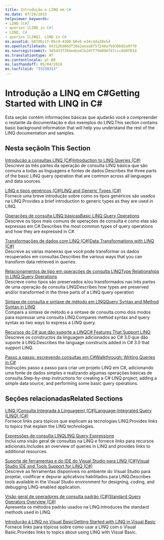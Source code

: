```yaml
---
title: Introdução a LINQ em C#
ms.date: 07/20/2015
helpviewer_keywords:
- LINQ [C#]
- queries [LINQ in C#]
- LINQ, C#
- queries [LINQ], LINQ in C#
ms.assetid: b8700c1f-05c9-4380-b6eb-e34c4da38e54
ms.openlocfilehash: 843126d86df36b2aeaa8f57248afb930b92a9ff0
ms.sourcegitcommit: 3d5d33f384eeba41b2dff79d096f47ccc8d8f03d
ms.translationtype: HT
ms.contentlocale: pt-BR
ms.lasthandoff: 05/04/2018
ms.locfileid: "33339313"
---
```

# <a name="getting-started-with-linq-in-c"></a><span data-ttu-id="95ae2-102">Introdução a LINQ em C#</span><span class="sxs-lookup"><span data-stu-id="95ae2-102">Getting Started with LINQ in C#</span></span>
<span data-ttu-id="95ae2-103">Esta seção contém informações básicas que ajudarão você a compreender o restante da documentação e dos exemplos do LINQ.</span><span class="sxs-lookup"><span data-stu-id="95ae2-103">This section contains basic background information that will help you understand the rest of the LINQ documentation and samples.</span></span>  
  
## <a name="in-this-section"></a><span data-ttu-id="95ae2-104">Nesta seção</span><span class="sxs-lookup"><span data-stu-id="95ae2-104">In This Section</span></span>  
 [<span data-ttu-id="95ae2-105">Introdução a consultas LINQ (C#)</span><span class="sxs-lookup"><span data-stu-id="95ae2-105">Introduction to LINQ Queries (C#)</span></span>](../../../../csharp/programming-guide/concepts/linq/introduction-to-linq-queries.md)  
 <span data-ttu-id="95ae2-106">Descreve as três partes da operação de consulta LINQ básica que são comuns a todas as linguagens e fontes de dados.</span><span class="sxs-lookup"><span data-stu-id="95ae2-106">Describes the three parts of the basic LINQ query operation that are common across all languages and data sources.</span></span>  
  
 [<span data-ttu-id="95ae2-107">LINQ e tipos genéricos (C#)</span><span class="sxs-lookup"><span data-stu-id="95ae2-107">LINQ and Generic Types (C#)</span></span>](../../../../csharp/programming-guide/concepts/linq/linq-and-generic-types.md)  
 <span data-ttu-id="95ae2-108">Fornece uma breve introdução sobre como os tipos genéricos são usados na LINQ.</span><span class="sxs-lookup"><span data-stu-id="95ae2-108">Provides a brief introduction to generic types as they are used in LINQ.</span></span>  
  
 [<span data-ttu-id="95ae2-109">Operações de consulta LINQ básicas</span><span class="sxs-lookup"><span data-stu-id="95ae2-109">Basic LINQ Query Operations</span></span>](../../../../csharp/programming-guide/concepts/linq/basic-linq-query-operations.md)  
 <span data-ttu-id="95ae2-110">Descreve os tipos mais comuns de operações de consulta e como elas são expressas em C#.</span><span class="sxs-lookup"><span data-stu-id="95ae2-110">Describes the most common types of query operations and how they are expressed in C#.</span></span>  
  
 [<span data-ttu-id="95ae2-111">Transformações de dados com LINQ (C#)</span><span class="sxs-lookup"><span data-stu-id="95ae2-111">Data Transformations with LINQ (C#)</span></span>](../../../../csharp/programming-guide/concepts/linq/data-transformations-with-linq.md)  
 <span data-ttu-id="95ae2-112">Descreve as várias maneiras que você pode transformar os dados recuperados em consultas.</span><span class="sxs-lookup"><span data-stu-id="95ae2-112">Describes the various ways that you can transform data retrieved in queries.</span></span>  
  
 [<span data-ttu-id="95ae2-113">Relacionamentos de tipo em operações de consulta LINQ</span><span class="sxs-lookup"><span data-stu-id="95ae2-113">Type Relationships in LINQ Query Operations</span></span>](../../../../csharp/programming-guide/concepts/linq/type-relationships-in-linq-query-operations.md)  
 <span data-ttu-id="95ae2-114">Descreve como tipos são preservados e/ou transformados nas três partes de uma operação de consulta LINQ</span><span class="sxs-lookup"><span data-stu-id="95ae2-114">Describes how types are preserved and/or transformed in the three parts of a LINQ query operation</span></span>  
  
 [<span data-ttu-id="95ae2-115">Sintaxe de consulta e sintaxe de método em LINQ</span><span class="sxs-lookup"><span data-stu-id="95ae2-115">Query Syntax and Method Syntax in LINQ</span></span>](../../../../csharp/programming-guide/concepts/linq/query-syntax-and-method-syntax-in-linq.md)  
 <span data-ttu-id="95ae2-116">Compara a sintaxe de método e a sintaxe de consulta como dois modos para expressar uma consulta LINQ.</span><span class="sxs-lookup"><span data-stu-id="95ae2-116">Compares method syntax and query syntax as two ways to express a LINQ query.</span></span>  
  
 [<span data-ttu-id="95ae2-117">Recursos do C# que dão suporte a LINQ</span><span class="sxs-lookup"><span data-stu-id="95ae2-117">C# Features That Support LINQ</span></span>](../../../../csharp/programming-guide/concepts/linq/features-that-support-linq.md)  
 <span data-ttu-id="95ae2-118">Descreve os constructos da linguagem adicionados ao C# 3.0 que dão suporte à LINQ.</span><span class="sxs-lookup"><span data-stu-id="95ae2-118">Describes the language constructs added in C# 3.0 that support LINQ.</span></span>  
  
 [<span data-ttu-id="95ae2-119">Passo a passo: escrevendo consultas em C#</span><span class="sxs-lookup"><span data-stu-id="95ae2-119">Walkthrough: Writing Queries in C#</span></span>](../../../../csharp/programming-guide/concepts/linq/walkthrough-writing-queries-linq.md)  
 <span data-ttu-id="95ae2-120">Instruções passo a passo para criar um projeto LINQ em C#, adicionando uma fonte de dados simples e realizando algumas operações básicas de consulta.</span><span class="sxs-lookup"><span data-stu-id="95ae2-120">Step-by-step instructions for creating a C# LINQ project, adding a simple data source, and performing some basic query operations.</span></span>  
  
## <a name="related-sections"></a><span data-ttu-id="95ae2-121">Seções relacionadas</span><span class="sxs-lookup"><span data-stu-id="95ae2-121">Related Sections</span></span>  
 [<span data-ttu-id="95ae2-122">LINQ (Consulta Integrada à Linguagem) (C#)</span><span class="sxs-lookup"><span data-stu-id="95ae2-122">Language-Integrated Query (LINQ) (C#)</span></span>](../../../../csharp/programming-guide/concepts/linq/index.md)  
 <span data-ttu-id="95ae2-123">Fornece links para tópicos que explicam as tecnologias LINQ.</span><span class="sxs-lookup"><span data-stu-id="95ae2-123">Provides links to topics that explain the LINQ technologies.</span></span>  
  
 [<span data-ttu-id="95ae2-124">Expressões de consulta LINQ</span><span class="sxs-lookup"><span data-stu-id="95ae2-124">LINQ Query Expressions</span></span>](../../../../csharp/programming-guide/linq-query-expressions/index.md)  
 <span data-ttu-id="95ae2-125">Inclui uma visão geral de consultas na LINQ e fornece links para recursos adicionais.</span><span class="sxs-lookup"><span data-stu-id="95ae2-125">Includes an overview of queries in LINQ and provides links to additional resources.</span></span>  
  
 [<span data-ttu-id="95ae2-126">Suporte de ferramentas e do IDE do Visual Studio para LINQ (C#)</span><span class="sxs-lookup"><span data-stu-id="95ae2-126">Visual Studio IDE and Tools Support for LINQ (C#)</span></span>](../../../../csharp/programming-guide/concepts/linq/visual-studio-ide-and-tools-support-for-linq.md)  
 <span data-ttu-id="95ae2-127">Descreve as ferramentas disponíveis no ambiente do Visual Studio para projetar, codificar e depurar aplicativos habilitados para LINQ.</span><span class="sxs-lookup"><span data-stu-id="95ae2-127">Describes tools available in the Visual Studio environment for designing, coding, and debugging LINQ-enabled application.</span></span>  
  
 [<span data-ttu-id="95ae2-128">Visão geral de operadores de consulta padrão (C#)</span><span class="sxs-lookup"><span data-stu-id="95ae2-128">Standard Query Operators Overview (C#)</span></span>](../../../../csharp/programming-guide/concepts/linq/standard-query-operators-overview.md)  
 <span data-ttu-id="95ae2-129">Apresenta os métodos padrão usados na LINQ.</span><span class="sxs-lookup"><span data-stu-id="95ae2-129">Introduces the standard methods used in LINQ.</span></span>  
  
 [<span data-ttu-id="95ae2-130">Introdução à LINQ no Visual Basic</span><span class="sxs-lookup"><span data-stu-id="95ae2-130">Getting Started with LINQ in Visual Basic</span></span>](../../../../visual-basic/programming-guide/concepts/linq/getting-started-with-linq.md)  
 <span data-ttu-id="95ae2-131">Fornece links para tópicos sobre como usar a LINQ com o Visual Basic.</span><span class="sxs-lookup"><span data-stu-id="95ae2-131">Provides links to topics about using LINQ with Visual Basic.</span></span>

